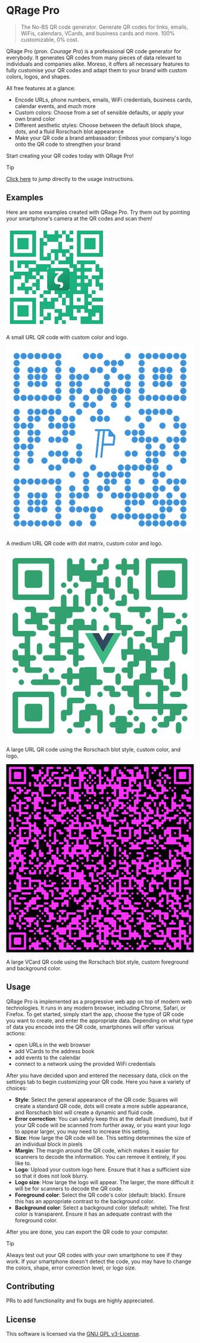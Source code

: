 # QRage Pro

> The No-BS QR code generator. Generate QR codes for links, emails, WiFis,
> calendars, VCards, and business cards and more. 100% customizable, 0% cost.

QRage Pro (pron. *Courage Pro*) is a professional QR code generator for
everybody. It generates QR codes from many pieces of data relevant to
individuals and companies alike. Moreso, it offers all necessary features to
fully customise your QR codes and adapt them to your brand with custom colors,
logos, and shapes.

All free features at a glance:

* Encode URLs, phone numbers, emails, WiFi credentials, business cards, calendar
  events, and much more
* Custom colors: Choose from a set of sensible defaults, or apply your own brand
  color
* Different aesthetic styles: Choose between the default block shape, dots, and
  a fluid Rorschach blot appearance
* Make your QR code a brand ambassador: Emboss your company's logo onto the
  QR code to strengthen your brand

Start creating your QR codes today with QRage Pro!

> [!TIP]
> [Click here](#usage) to jump directly to the usage instructions.

## Examples

Here are some examples created with QRage Pro. Try them out by pointing your
smartphone's camera at the QR codes and scan them!

![Zettlr QR](resources/examples/zettlr.jpg)

A small URL QR code with custom color and logo.

![Pandoc QR](resources/examples/pandoc.png)

A medium URL QR code with dot matrix, custom color and logo.

![Vue QR](resources/examples/vue.png)

A large URL QR code using the Rorschach blot style, custom color, and logo.

![VCard QR](resources/examples/vcard.png)

A large VCard QR code using the Rorschach blot style, custom foreground and background color.

## Usage

QRage Pro is implemented as a progressive web app on top of modern web
technologies. It runs in any modern browser, including Chrome, Safari, or
Firefox. To get started, simply start the app, choose the type of QR code you
want to create, and enter the appropriate data. Depending on what type of data
you encode into the QR code, smartphones will offer various actions:

* open URLs in the web browser
* add VCards to the address book
* add events to the calendar
* connect to a network using the provided WiFi credentials

After you have decided upon and entered the necessary data, click on the
settings tab to begin customizing your QR code. Here you have a variety of
choices:

* **Style**: Select the general appearance of the QR code: Squares will create a
  standard QR code, dots will create a more subtle appearance, and Rorschach
  blot will create a dynamic and fluid code.
* **Error correction**: You can safely keep this at the default (medium), but if
  your QR code will be scanned from further away, or you want your logo to
  appear larger, you may need to increase this setting.
* **Size**: How large the QR code will be. This setting determines the size of
  an individual block in pixels
* **Margin**: The margin around the QR code, which makes it easier for scanners
  to decode the information. You can remove it entirely, if you like to.
* **Logo**: Upload your custom logo here. Ensure that it has a sufficient size
  so that it does not look blurry.
* **Logo size**: How large the logo will appear. The larger, the more difficult
  it will be for scanners to decode the QR code.
* **Foreground color**: Select the QR code's color (default: black). Ensure this
  has an appropriate contrast to the background color.
* **Background color**: Select a background color (default: white). The first
  color is transparent. Ensure it has an adequate contrast with the foreground
  color.

After you are done, you can export the QR code to your computer.

> [!TIP]
> Always test out your QR codes with your own smartphone to see if they work. If
> your smartphone doesn't detect the code, you may have to change the colors,
> shape, error correction level, or logo size.

## Contributing

PRs to add functionality and fix bugs are highly appreciated.

## License

This software is licensed via the [GNU GPL v3-License](https://www.gnu.org/licenses/gpl-3.0.en.html).
